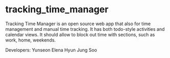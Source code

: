 # tracking_time_manager

Tracking Time Manager is an open source web app that also for time management and manual time tracking.
It has both todo-style activities and calendar views.
It should allow to block out time with sections, such as work, home, weekends.

Developers:
Yunseon
Elena
Hyun
Jung Soo
